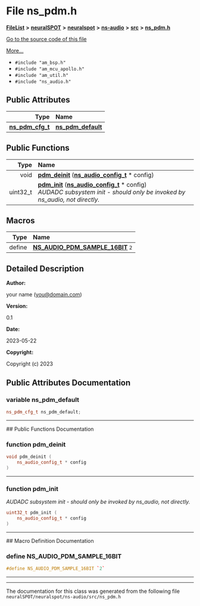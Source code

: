 

# File ns\_pdm.h



[**FileList**](files.md) **>** [**neuralSPOT**](dir_75594cce7c7773aa3cb253214bf56510.md) **>** [**neuralspot**](dir_b737d82f35ec218ac5a7ef4105db9c0e.md) **>** [**ns-audio**](dir_45211a8475460839574f71aa108f4957.md) **>** [**src**](dir_e70eef2d5115541d1d6cb7ad27f30382.md) **>** [**ns\_pdm.h**](ns__pdm_8h.md)

[Go to the source code of this file](ns__pdm_8h_source.md)

[More...](#detailed-description)

* `#include "am_bsp.h"`
* `#include "am_mcu_apollo.h"`
* `#include "am_util.h"`
* `#include "ns_audio.h"`





















## Public Attributes

| Type | Name |
| ---: | :--- |
|  [**ns\_pdm\_cfg\_t**](structns__pdm__cfg__t.md) | [**ns\_pdm\_default**](#variable-ns_pdm_default)  <br> |
















## Public Functions

| Type | Name |
| ---: | :--- |
|  void | [**pdm\_deinit**](#function-pdm_deinit) ([**ns\_audio\_config\_t**](ns__audio_8h.md#typedef-ns_audio_config_t) \* config) <br> |
|  uint32\_t | [**pdm\_init**](#function-pdm_init) ([**ns\_audio\_config\_t**](ns__audio_8h.md#typedef-ns_audio_config_t) \* config) <br>_AUDADC subsystem init - should only be invoked by ns\_audio, not directly._  |



























## Macros

| Type | Name |
| ---: | :--- |
| define  | [**NS\_AUDIO\_PDM\_SAMPLE\_16BIT**](ns__pdm_8h.md#define-ns_audio_pdm_sample_16bit)  `2`<br> |

## Detailed Description




**Author:**

your name ([you@domain.com](mailto:you@domain.com)) 




**Version:**

0.1 




**Date:**

2023-05-22




**Copyright:**

Copyright (c) 2023 





    
## Public Attributes Documentation




### variable ns\_pdm\_default 

```C++
ns_pdm_cfg_t ns_pdm_default;
```




<hr>
## Public Functions Documentation




### function pdm\_deinit 

```C++
void pdm_deinit (
    ns_audio_config_t * config
) 
```




<hr>



### function pdm\_init 

_AUDADC subsystem init - should only be invoked by ns\_audio, not directly._ 
```C++
uint32_t pdm_init (
    ns_audio_config_t * config
) 
```




<hr>
## Macro Definition Documentation





### define NS\_AUDIO\_PDM\_SAMPLE\_16BIT 

```C++
#define NS_AUDIO_PDM_SAMPLE_16BIT `2`
```




<hr>

------------------------------
The documentation for this class was generated from the following file `neuralSPOT/neuralspot/ns-audio/src/ns_pdm.h`

